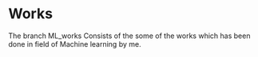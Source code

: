 # Works
The branch ML_works Consists of the some of the works which has been done in field of Machine learning by me.
